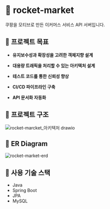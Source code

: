 # 🚀 rocket-market
쿠팡을 모티브로 만든 이커머스 서비스 API 서버입니다.

## 🚩 프로젝트 목표
- **유지보수성과 확장성을 고려한 객체지향 설계**

- **대용량 트래픽을 처리할 수 있는 아키텍처 설계**

- **테스트 코드를 통한 신뢰성 향상**

- **CI/CD 파이프라인 구축**

- **API 문서화 자동화**

## 🔎 프로젝트 구조
![rocket-marcket_아키텍처 drawio](https://github.com/user-attachments/assets/72efff7e-2761-4672-9d28-4888027e2709)


## 📌 ER Diagram
![rocket-market-erd](https://github.com/user-attachments/assets/1776233b-aae3-4c8c-948d-1e2d6e6a2739)

## 🔧 사용 기술 스택
- Java
- Spring Boot
- JPA
- MySQL
